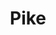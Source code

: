 ---
templateKey: blog-post
featuredpost: false
featuredimage: /assets/Pike.png
title: Pike
description: Fish~Pole
testfield: 288
---